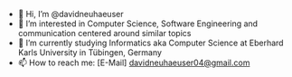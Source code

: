 - 👋 Hi, I’m @davidneuhaeuser
- 👀 I’m interested in Computer Science, Software Engineering and communication centered around similar topics
- 🌱 I’m currently studying Informatics aka Computer Science at Eberhard Karls University in Tübingen, Germany
- 📫 How to reach me: [E-Mail] davidneuhaeuser04@gmail.com

<!---
davidneuhaeuser/davidneuhaeuser is a ✨ special ✨ repository because its `README.md` (this file) appears on your GitHub profile.
You can click the Preview link to take a look at your changes.
--->
